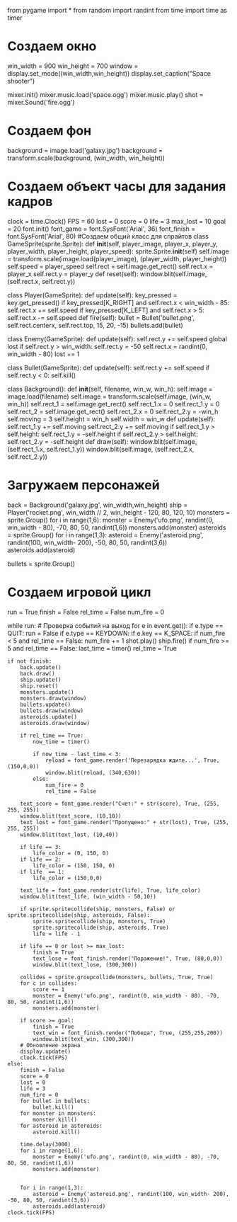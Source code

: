 from pygame import *
from random import randint
from time import time as timer
# Создаем окно
win_width = 900
win_height = 700
window = display.set_mode((win_width,win_height))
display.set_caption("Space shooter")

mixer.init()
mixer.music.load('space.ogg')
mixer.music.play()
shot = mixer.Sound('fire.ogg')
# Создаем фон
background = image.load('galaxy.jpg')
background = transform.scale(background, (win_width, win_height))
# Создаем объект часы для задания кадров
clock = time.Clock()
FPS = 60
lost = 0
score = 0
life = 3
max_lost = 10 
goal = 20
font.init()
font_game = font.SysFont('Arial', 36)
font_finish = font.SysFont('Arial', 80)
#Создаем общий класс для спрайтов
class GameSprite(sprite.Sprite):
    def __init__(self, player_image, player_x, player_y, 
                player_width, player_height, player_speed):
        sprite.Sprite.__init__(self)
        self.image = transform.scale(image.load(player_image), 
                                        (player_width, player_height))
        self.speed = player_speed
        self.rect = self.image.get_rect()
        self.rect.x = player_x
        self.rect.y = player_y
    def reset(self):
        window.blit(self.image, (self.rect.x, self.rect.y))

class Player(GameSprite):
    def update(self):
        key_pressed = key.get_pressed()
        if key_pressed[K_RIGHT] and self.rect.x < win_width - 85:
            self.rect.x += self.speed
        if key_pressed[K_LEFT] and self.rect.x > 5:
            self.rect.x -= self.speed
    def fire(self):
        bullet = Bullet('bullet.png', self.rect.centerx, self.rect.top, 15, 20, -15)
        bullets.add(bullet)

class Enemy(GameSprite):
    def update(self):
        self.rect.y += self.speed
        global lost
        if self.rect.y > win_width:
            self.rect.y = -50
            self.rect.x = randint(0, win_width - 80)
            lost += 1

class Bullet(GameSprite):
    def update(self):
        self.rect.y += self.speed
        if self.rect.y < 0:
            self.kill()


class Background():
    def __init__(self, filename, win_w, win_h):
        self.image = image.load(filename)
        self.image = transform.scale(self.image, (win_w, win_h))
        self.rect_1 = self.image.get_rect()
        self.rect_1.x = 0 
        self.rect_1.y = 0 
        self.rect_2 = self.image.get_rect()
        self.rect_2.x = 0 
        self.rect_2.y = -win_h
        self.moving = 3 
        self.height = win_h
        self.width = win_w
    def update(self):
        self.rect_1.y += self.moving
        self.rect_2.y += self.moving
        if self.rect_1.y > self.height:
            self.rect_1.y = -self.height
        if self.rect_2.y > self.height:
            self.rect_2.y = -self.height
    def draw(self):
        window.blit(self.image, (self.rect_1.x, self.rect_1.y))
        window.blit(self.image, (self.rect_2.x, self.rect_2.y))

# Загружаем персонажей
back = Background('galaxy.jpg', win_width,win_height)
ship = Player('rocket.png', win_width // 2, win_height - 120, 80, 120, 10)
monsters = sprite.Group()
for i in range(1,6):
    monster = Enemy('ufo.png', randint(0, win_width - 80), -70, 80, 50, randint(1,6))
    monsters.add(monster)
asteroids = sprite.Group()
for i in range(1,3):
    asteroid = Enemy('asteroid.png', randint(100, win_width- 200), -50, 80, 50, randint(3,6))
    asteroids.add(asteroid)

bullets = sprite.Group()


# Создаем игровой цикл
run = True
finish = False
rel_time = False
num_fire = 0

while run:
    # Проверка событий на выход
    for e in event.get():
        if e.type == QUIT:
            run = False
        if e.type == KEYDOWN:
            if e.key == K_SPACE:
                if num_fire < 5 and rel_time == False:
                    num_fire += 1 
                    shot.play()
                    ship.fire()
                if num_fire >= 5 and rel_time == False:
                    last_time = timer()
                    rel_time = True
                    
    if not finish:
        back.update()
        back.draw()
        ship.update()
        ship.reset()
        monsters.update()
        monsters.draw(window)
        bullets.update()
        bullets.draw(window)
        asteroids.update()
        asteroids.draw(window)

        if rel_time == True:
            now_time = timer()

            if now_time - last_time < 3:
                reload = font_game.render('Перезарядка ждите...', True, (150,0,0))
                window.blit(reload, (340,630))
            else:
                num_fire = 0 
                rel_time = False

        text_score = font_game.render("Счет:" + str(score), True, (255, 255, 255))
        window.blit(text_score, (10,10))
        text_lost = font_game.render("Пропущено:" + str(lost), True, (255, 255, 255))
        window.blit(text_lost, (10,40))

        if life == 3:
            life_color = (0, 150, 0)
        if life == 2:
            life_color = (150, 150, 0)
        if life  == 1:
            life_color = (150,0,0)
        
        text_life = font_game.render(str(life), True, life_color)
        window.blit(text_life, (win_width - 50,10))

        if sprite.spritecollide(ship, monsters, False) or sprite.spritecollide(ship, asteroids, False):
            sprite.spritecollide(ship, monsters, True)
            sprite.spritecollide(ship, asteroids, True)
            life = life - 1

        if life == 0 or lost >= max_lost:  
            finish = True
            text_lose = font_finish.render("Поражение!", True, (80,0,0))
            window.blit(text_lose, (300,300))

        collides = sprite.groupcollide(monsters, bullets, True, True)
        for c in collides:
            score += 1
            monster = Enemy('ufo.png', randint(0, win_width - 80), -70, 80, 50, randint(1,6))
            monsters.add(monster)

        if score >= goal:
            finish = True
            text_win = font_finish.render("Победа", True, (255,255,200))
            window.blit(text_win, (300,300))
        # Обновление экрана 
        display.update()
        clock.tick(FPS)  
    else:
        finish = False
        score = 0
        lost = 0 
        life = 3
        num_fire = 0  
        for bullet in bullets:
            bullet.kill()
        for monster in monsters:
            monster.kill()
        for asteroid in asteroids:
            asteroid.kill()
        
        time.delay(3000)
        for i in range(1,6):
            monster = Enemy('ufo.png', randint(0, win_width - 80), -70, 80, 50, randint(1,6))
            monsters.add(monster)
            
        
        for i in range(1,3):
            asteroid = Enemy('asteroid.png', randint(100, win_width- 200), -50, 80, 50, randint(3,6))
            asteroids.add(asteroid)
    clock.tick(FPS)




